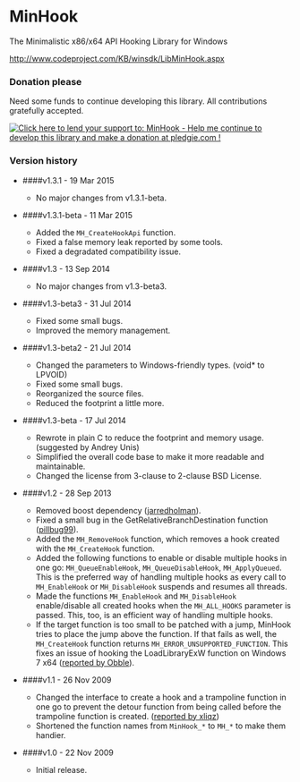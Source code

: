 # MinHook

The Minimalistic x86/x64 API Hooking Library for Windows

http://www.codeproject.com/KB/winsdk/LibMinHook.aspx

### Donation please

Need some funds to continue developing this library. All contributions gratefully accepted.

<a href='https://pledgie.com/campaigns/27314'><img alt='Click here to lend your support to: MinHook - Help me continue to develop this library and make a donation at pledgie.com !' src='https://pledgie.com/campaigns/27314.png?skin_name=chrome' border='0' ></a>

### Version history

- ####v1.3.1 - 19 Mar 2015
  * No major changes from v1.3.1-beta.

- ####v1.3.1-beta - 11 Mar 2015
  * Added the ```MH_CreateHookApi``` function.
  * Fixed a false memory leak reported by some tools.
  * Fixed a degradated compatibility issue. 

- ####v1.3 - 13 Sep 2014
  * No major changes from v1.3-beta3.

- ####v1.3-beta3 - 31 Jul 2014

  * Fixed some small bugs.
  * Improved the memory management.

- ####v1.3-beta2 - 21 Jul 2014

  * Changed the parameters to Windows-friendly types. (void* to LPVOID)
  * Fixed some small bugs.
  * Reorganized the source files.
  * Reduced the footprint a little more.

- ####v1.3-beta - 17 Jul 2014

  * Rewrote in plain C to reduce the footprint and memory usage. (suggested by Andrey Unis)
  * Simplified the overall code base to make it more readable and maintainable.
  * Changed the license from 3-clause to 2-clause BSD License.

- ####v1.2 - 28 Sep 2013
 
  * Removed boost dependency ([jarredholman](https://github.com/jarredholman/minhook)).
  * Fixed a small bug in the GetRelativeBranchDestination function ([pillbug99](http://www.codeproject.com/Messages/4058892/Small-Bug-Found.aspx)).
  * Added the ```MH_RemoveHook``` function, which removes a hook created with the ```MH_CreateHook``` function.
  * Added the following functions to enable or disable multiple hooks in one go: ```MH_QueueEnableHook```, ```MH_QueueDisableHook```, ```MH_ApplyQueued```. This is the preferred way of handling multiple hooks as every call to `MH_EnableHook` or `MH_DisableHook` suspends and resumes all threads.
  * Made the functions ```MH_EnableHook``` and ```MH_DisableHook``` enable/disable all created hooks when the ```MH_ALL_HOOKS``` parameter is passed. This, too, is an efficient way of handling multiple hooks.
  * If the target function is too small to be patched with a jump, MinHook tries to place the jump above the function. If that fails as well, the ```MH_CreateHook``` function returns ```MH_ERROR_UNSUPPORTED_FUNCTION```. This fixes an issue of hooking the LoadLibraryExW function on Windows 7 x64 ([reported by Obble](http://www.codeproject.com/Messages/4578613/Re-Bug-LoadLibraryExW-hook-fails-on-windows-2008-r.aspx)).

- ####v1.1 - 26 Nov 2009

  * Changed the interface to create a hook and a trampoline function in one go to prevent the detour function from being called before the trampoline function is created. ([reported by xliqz](http://www.codeproject.com/Messages/3280374/Unsafe.aspx))
  * Shortened the function names from ```MinHook_*``` to ```MH_*``` to make them handier.

- ####v1.0 - 22 Nov 2009
 
  * Initial release.
